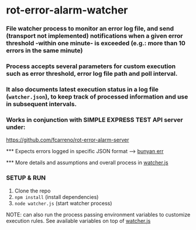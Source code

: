 # rot-error-alarm-watcher

### File watcher process to monitor an error log file, and send (transport not implemented) notifications when a given error threshold -within one minute- is exceeded (e.g.: more than 10 errors in the same minute)

### Process accepts several parameters for custom execution such as error threshold, error log file path and poll interval.

### It also documents latest execution status in a log file (`watcher.json`), to keep track of processed information and use in subsequent intervals.

### Works in conjunction with SIMPLE EXPRESS TEST API server under:
https://github.com/fcarreno/rot-error-alarm-server

*** Expects errors logged in specific JSON format --> [bunyan err](https://github.com/trentm/node-bunyan#recommendedbest-practice-fields)

*** More details and assumptions and overall process in [watcher.js](watcher.js)

### SETUP & RUN
1. Clone the repo
2. `npm install` (install dependencies)
3. `node watcher.js` (start watcher process)

NOTE: can also run the process passing environment variables to customize execution rules.
See available variables on top of [watcher.js](watcher.js)
